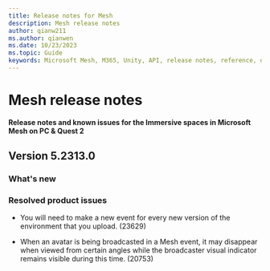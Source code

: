 ```yaml
---
title: Release notes for Mesh
description: Mesh release notes
author: qianw211    
ms.author: qianwen
ms.date: 10/23/2023
ms.topic: Guide
keywords: Microsoft Mesh, M365, Unity, API, release notes, reference, documentation, features, performance
---
```


# Mesh release notes

**Release notes and known issues for the Immersive spaces in Microsoft Mesh on PC & Quest 2**

## Version 5.2313.0

### What's new



### Resolved product issues

* You will need to make a new event for every new version of the environment that you upload. (23629)

* When an avatar is being broadcasted in a Mesh event, it may disappear when viewed from certain angles while the broadcaster visual indicator remains visible during this time. (20753)


